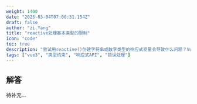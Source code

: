 ```yaml
---
weight: 1400
date: "2025-03-04T07:00:31.154Z"
draft: false
author: "zi.Yang"
title: "reactive处理基本类型的限制"
icon: "code"
toc: true
description: "尝试用reactive()创建字符串或数字类型的响应式变量会导致什么问题？Vue3的响应式系统为何强制要求reactive参数必须为对象类型？"
tags: ["vue3", "类型约束", "响应式API", "错误处理"]
---
```


## 解答

待补充...
